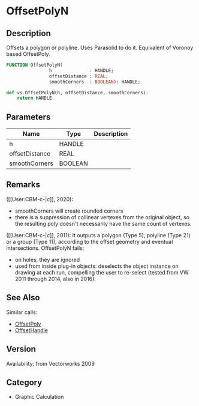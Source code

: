 # OffsetPolyN

## Description
Offsets a polygon or polyline. Uses Parasolid to do it. Equivalent of Voronoy based OffsetPoly.

```pascal
FUNCTION OffsetPolyN(
				h              : HANDLE;
				offsetDistance : REAL;
				smoothCorners  : BOOLEAN): HANDLE;
```

```python
def vs.OffsetPolyN(h, offsetDistance, smoothCorners):
    return HANDLE
```

## Parameters
|Name|Type|Description|
|---|---|---|
|h|HANDLE|   |
|offsetDistance|REAL|   |
|smoothCorners|BOOLEAN|   |

## Remarks
([[User:CBM-c-|_c_]], 2020): 
* smoothCorners will create rounded corners
* there is a suppression of collinear vertexes from the original object, so the resulting poly doesn't necessarily have the same count of vertexes.

([[User:CBM-c-|_c_]], 2011): It outputs a polygon (Type 5), polyline (Type 21) or a group (Type 11), according to the offset geometry and eventual intersections.
OffsetPolyN fails:
* on holes, they are ignored
* used from inside plug-in objects: deselects the object instance on drawing at each run, compelling the user to re-select (tested from VW 2011 through 2014, also in 2016).

## See Also
Similar calls:
* [OffsetPoly](OffsetPoly.md)
* [OffsetHandle](OffsetHandle.md)

## Version
Availability: from Vectorworks 2009

## Category
* Graphic Calculation

